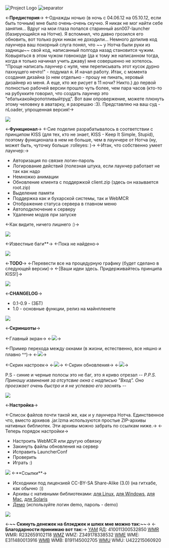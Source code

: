 ![Project Logo]
![separator]



<-**Предистория**->
<-Однажды ночью (в ночь с 04.06.12 на 05.10.12, если быть точным) мне было очень-очень скучно. Я никак не мог найти себе занятия... Вдруг на мои глаза попался старинный asn007-launcher (базирующийся на Нотче). Я вспомнил, что давно грозился его обновить, вот только руки никак не доходили... Немного допилив код лаунчера ваш покорный слуга понял, что ~~	у Нотча были руки из задницы~~ свой код, написанный полгода назад становится чужим. Ковыряться в этом чужом говнокоде (да к тому же написанном тогда, когда я только начинал учить джаву) мне совершенно не хотелось. "Проще написать лаунчер с нуля, чем переписывать этот кусок дурно пахнущего нечто!" - подумал я. И начал работу. Итак, с момента создания дизайна (о нем отдельно - прошу не пинать, херовый дизайнер из меня. А еще, кто же рисует в 11 ночи? Никто.) до первой полностью рабочей версии прошло чуть более, чем пара часов (кто-то на рубукките говорил, что создать лаунчер это "ебатькакойкропотливыйтруд". Вот вам опровержение, можете плюнуть этому человеку в аватарку, я разрешаю :3). Представляю на ваш суд - nLoader, упрощенная версия!->

<img src="https://dl.dropbox.com/u/47530254/separator.png" />

<-**Функционал**->
<-Сие поделие разрабатывалось в соответствии с принципом KISS (для тех, кто не знает, KISS - Keep It Simple, Stupid), поэтому функционала в нем не больше, чем в лаунчере от Нотча (ну, может быть, чуточку больше :rolleyes: )->
<-Итак, что собственно умеет лаунчер:->

* Авторизация по связке логин-пароль
* Логирование действий (полезная штука, если лаунчер работает не так как надо
* Немножко анимации
* Обновление клиента с поддержкой client.zip (здесь он называется root.zip)
* Выделение памяти
* Поддержка как и бухарской системы, так и WebMCR
* Отображение статуса сервера в главном меню
* Автоподключение к серверу
* Удаление модов при запуске

<-Как видите, ничего лишнего :)->

<img src="https://dl.dropbox.com/u/47530254/separator.png" />

<-Известные баги**->
<-Пока не найдено->


<img src="https://dl.dropbox.com/u/47530254/separator.png" />

<-**TODO**->
<-Перевести все на процедурную графику (будет сделано в следующей версии)->
<-[Ваши идеи здесь. Придерживайтесь принципа KISS!]->


<img src="https://dl.dropbox.com/u/47530254/separator.png" />
 



<-**CHANGELOG**->


* 0.1-0.9 - (ЗБТ)
* 1.0 - основные функции, релиз на майнпленете

<img src="https://dl.dropbox.com/u/47530254/separator.png" />
 
<-**Скриншоты**->

<-Главный экран->
<-<img src="https://dl.dropbox.com/u/47530254/nLoader/min/screen1.png" />->

<-Пример перехода между окнами (в жизни, естественно, все няшно и плавно ^^)->
<-<img src="https://dl.dropbox.com/u/47530254/nLoader/min/screen2.png" />->

<-Скрин настроек->
<-<img src="https://dl.dropbox.com/u/47530254/nLoader/min/screen3.png" />->
<-Скрин обновления->
<-<img src="https://dl.dropbox.com/u/47530254/nLoader/min/screen5.png" />->


P.S - синие и черные полосы это не баг, это я криво отрезал -_-
P.P.S. Приношу извинения за отсутсвие окна с надписью "Вход". Оно проезжает очень быстро и я не успеваю его заснять -_-
 
<img src="https://dl.dropbox.com/u/47530254/separator.png" />
 
<-**Настройка**->

<-Список файлов почти такой же, как и у лаунчера Нотча. Единственное что, вместо архивов .jar.lzma используются простые ZIP-архивы нативных библиотек. Эти архивы можно забрать по ссылкам ниже.->
<-Теперь порядок настройки->

* Настроить WebMCR или другую обвязку
* Закинуть файлы обновления на сервер
* Исправить LauncherConf
* Проверить
* Играть :)

<img src="https://dl.dropbox.com/u/47530254/separator.png" />
<-**Ссылки**->

* Исходники под лицензией CC-BY-SA Share-Alike (3.0) (на гитхабе, как обычно :))
* Архивы с нативными библиотеками: [для Linux]('http://dev.nextgen.su/demo/nloader-min/files/linux_natives.zip'), [для Windows]('http://dev.nextgen.su/demo/nloader-min/files/windows_natives.zip'), [для Mac]('http://dev.nextgen.su/demo/nloader-min/files/mac_natives.zip'), [для Solaris]('http://dev.nextgen.su/demo/nloader-min/files/sol_natives.zip')
* [Демо]('http://dev.nextgen.su/demo/nloader-min/files/demo.jar') (используйте логин demo, пароль - demo)

<img src="https://dl.dropbox.com/u/47530254/separator.png" />
 
<-**~~	Скинуть денежек на блэкджек и шлюх мне можно так:~~**->
<-**Благодарности принимаю вот так:**->
[YAM] ЯД: 410011300532850
[WMR] WMR: R232659102118
[WMZ] WMZ: Z349178338532
[WME] WME: E311480013916
[WMB] WMB: B191145002705
[WMU] WMU: U422215060920

[Project Logo]: https://dl.dropbox.com/u/47530254/logo_nloader.png
[separator]: https://dl.dropbox.com/u/47530254/separator.png
[WMU]: http://www.speed-obmen.ru/engine/autoobmen/template/whiteblue/images/icon/icon-WMU.png
[WMB]: http://ultra-warez.net/images/webmoney/icon_wmb.gif
[WME]: http://www.speed-obmen.ru/engine/autoobmen/template/whiteblue/images/icon/icon-WME.png
[WMZ]: http://www.speed-obmen.ru/engine/autoobmen/template/whiteblue/images/icon/icon-WMZ.png
[WMR]: http://turkmenexchange.com/engine/autoobmen/template/whiteblue/images/icon/icon-WMR.png
[YAM]: http://www.levinkv.ru/wp-content/uploads/2012/04/yandex_money_16x16.png